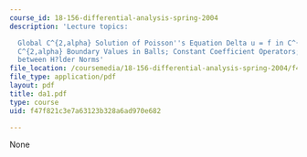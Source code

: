 ```yaml
---
course_id: 18-156-differential-analysis-spring-2004
description: 'Lecture topics:

  Global C^{2,alpha} Solution of Poisson''s Equation Delta u = f in C^{alpha}, for
  C^{2,alpha} Boundary Values in Balls; Constant Coefficient Operators; Interpolation
  between H?lder Norms'
file_location: /coursemedia/18-156-differential-analysis-spring-2004/f47f821c3e7a63123b328a6ad970e682_da1.pdf
file_type: application/pdf
layout: pdf
title: da1.pdf
type: course
uid: f47f821c3e7a63123b328a6ad970e682

---
```

None